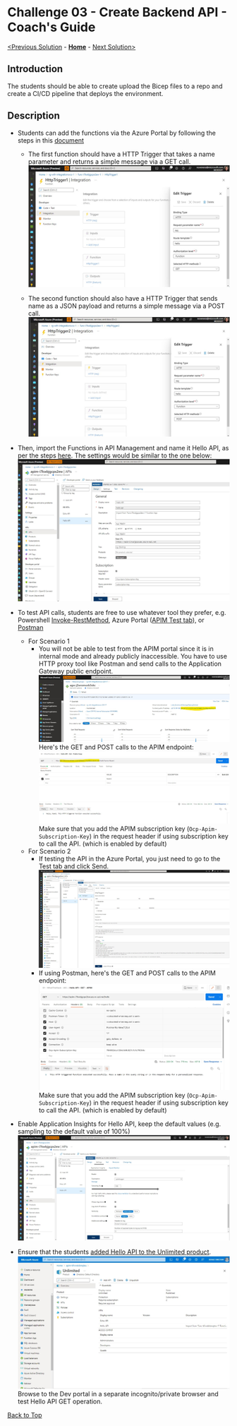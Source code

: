 # Challenge 03 - Create Backend API - Coach's Guide

[<Previous Solution](./Solution-02.md) - **[Home](./README.md)** - [Next Solution>](./Solution-04.md)

## Introduction

The students should be able to create upload the Bicep files to a repo and create a CI/CD pipeline that deploys the environment.


## Description
- Students can add the functions via the Azure Portal by following the steps in this [document](https://docs.microsoft.com/en-us/azure/azure-functions/functions-create-serverless-api)
    - The first function should have a HTTP Trigger that takes a name parameter and returns a simple message via a GET call. 
        ![Function with HTTP Trigger - GET](./images/Solution03_Hello_GET_Function.jpg)

    - The second function should also have a HTTP Trigger that sends name as a JSON payload and returns a simple message via a POST call. 
        ![Function with HTTP Trigger - POST](./images/Solution03_Hello_POST_Function.jpg)

- Then, import the Functions in API Management and name it Hello API, as per the steps [here](https://docs.microsoft.com/en-us/azure/api-management/import-function-app-as-api).  The settings would be similar to the one below:
  ![Import Hello API to APIM](./images/Solution03_Import_Hello_API_APIM.jpg)

- To test API calls, students are free to use whatever tool they prefer, e.g. Powershell [Invoke-RestMethod](https://docs.microsoft.com/en-us/powershell/module/microsoft.powershell.utility/invoke-restmethod?view=powershell-7.2), Azure Portal ([APIM Test tab](https://docs.microsoft.com/en-us/azure/.api-management/import-function-app-as-api#test-in-azure-portal)), or [Postman](https://www.postman.com/)
    - For Scenario 1 
        - You will not be able to test from the APIM portal since it is in internal mode and already publicly inaccessible.  You have to use HTTP proxy tool like Postman and send calls to the Application Gateway public endpoint.
          ![AGW Public Endpoint 1](./images/Solution03_AGW_Public_Endpoint_1.jpg)
          Here's the GET and POST calls to the APIM endpoint:
          ![AGW Public Endpoint 2](./images/Solution03_AGW_Public_Endpoint_2.jpg)
        Make sure that you add the APIM subscription key (```Ocp-Apim-Subscription-Key```) in the request header if using subscription key to call the API. (which is enabled by default)
    - For Scenario 2
        - If testing the API in the Azure Portal, you just need to go to the Test tab and click Send.
            ![Test Hello API in the Azure Portal](./images/Solution03_Test_HelloAPI_Azure_Portal.jpg)
        - If using Postman, here's the GET and POST calls to the APIM endpoint:
            ![Test Hello API in Postman 1](./images/Solution03_Test_HelloAPI_Postman.jpg)
        Make sure that you add the APIM subscription key (```Ocp-Apim-Subscription-Key```) in the request header if using subscription key to call the API. (which is enabled by default)

- Enable Application Insights for Hello API, keep the default values (e.g. sampling to the default value of 100%)
    ![Enable AppInsights in APIM](./images/Solution03_Enable_AppInsights_APIM.jpg)

- Ensure that the students [added Hello API to the Unlimited product](https://docs.microsoft.com/en-us/azure/api-management/api-management-howto-add-products?tabs=azure-portal#add-apis-to-a-product).
    ![Add Hello API to Unlimited Product](./images/Solution03_Add_HelloAPI_to_Unlimited.jpg)
  Browse to the Dev portal in a separate incognito/private browser and test Hello API GET operation. 

[Back to Top](#challenge-03---create-backend-api---coachs-guide)
